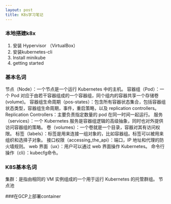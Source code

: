 ```yaml
---
layout: post
title: K8s学习笔记
---
```


### 本地搭建k8x

1. 安装 Hypervisor （VirtualBox）
2. 安装kubernetes-cli
3. Install minikube
4. getting started

### 基本名词

节点（Node）：一个节点是一个运行 Kubernetes 中的主机。
容器组（Pod）：一个 Pod 对应于由若干容器组成的一个容器组，同个组内的容器共享一个存储卷(volume)。
容器组生命周期（pos-states）：包含所有容器状态集合，包括容器组状态类型，容器组生命周期，事件，重启策略，以及 replication controllers。
Replication Controllers：主要负责指定数量的 pod 在同一时间一起运行。
服务（services）：一个 Kubernetes 服务是容器组逻辑的高级抽象，同时也对外提供访问容器组的策略。
卷（volumes）：一个卷就是一个目录，容器对其有访问权限。
标签（labels）：标签是用来连接一组对象的，比如容器组。标签可以被用来组织和选择子对象。
接口权限（accessing_the_api）：端口，IP 地址和代理的防火墙规则。
web 界面（ux）：用户可以通过 web 界面操作 Kubernetes。
命令行操作（cli）：kubecfg命令。

### K8S基本名词
集群：是指由相同的 VM 实例组成的一个用于运行 Kubernetes 的托管群组。
节点池

###在GCP上部署container